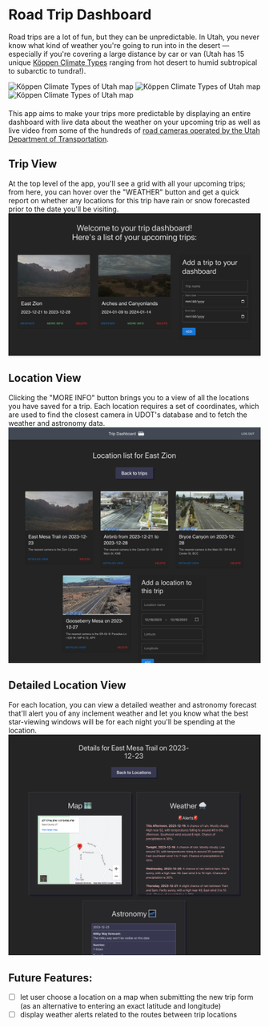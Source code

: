 # Road Trip Dashboard

Road trips are a lot of fun, but they can be unpredictable. In Utah, you never know what kind of weather you're going to run into in the desert — especially if you're covering a large distance by car or van (Utah has 15 unique [Köppen Climate Types](https://en.wikipedia.org/wiki/K%C3%B6ppen_climate_classification) ranging from hot desert to humid subtropical to subarctic to tundra!).

<div style="margin-bottom: 20px">
  <img src="https://upload.wikimedia.org/wikipedia/commons/2/2b/K%C3%B6ppen_Climate_Types_Utah.png" alt="Köppen Climate Types of Utah map" height="150px" />
  <img src="https://loveincorporated.blob.core.windows.net/contentimages/fullsize/67835d69-f466-43bf-b455-3ff1fff7a60c-guide-to-south-utah-road-trip-valley-of-the-g.jpg" alt="Köppen Climate Types of Utah map" height="150px" />
  <img src="https://i.iheart.com/v3/re/new_assets/611e6905ad7bf08ab14a246d?ops=contain(1480,0)" alt="Köppen Climate Types of Utah map" height="150px" />
</div>

This app aims to make your trips more predictable by displaying an entire dashboard with live data about the weather on your upcoming trip as well as live video from some of the hundreds of [road cameras operated by the Utah Department of Transportation](https://udottraffic.utah.gov/map).

## Trip View
At the top level of the app, you'll see a grid with all your upcoming trips; from here, you can hover over the "WEATHER" button and get a quick report on whether any locations for this trip have rain or snow forecasted prior to the date you'll be visiting.
<img src="frontend/src/assets/screenshot_trips.png">

## Location View
Clicking the "MORE INFO" button brings you to a view of all the locations you have saved for a trip. Each location requires a set of coordinates, which are used to find the closest camera in UDOT's database and to fetch the weather and astronomy data.
<img src="frontend/src/assets/screenshot_locations.png">

## Detailed Location View
For each location, you can view a detailed weather and astronomy forecast that'll alert you of any inclement weather and let you know what the best star-viewing windows will be for each night you'll be spending at the location.
<img src="frontend/src/assets/screenshot_detailed.png">

## Future Features:
- [ ] let user choose a location on a map when submitting the new trip form (as an alternative to entering an exact latitude and longitude)
- [ ] display weather alerts related to the routes between trip locations